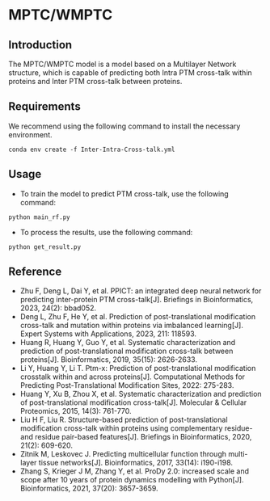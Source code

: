 # MPTC/WMPTC

## Introduction
The MPTC/WMPTC model is a model based on a Multilayer Network structure, which is capable of predicting both Intra PTM cross-talk within proteins and Inter PTM cross-talk between proteins.

## Requirements
We recommend using the following command to install the necessary environment. 
```
conda env create -f Inter-Intra-Cross-talk.yml
```

## Usage
* To train the model to predict PTM cross-talk, use the following command: 
```
python main_rf.py
```
* To process the results, use the following command: 
```
python get_result.py
```
## Reference
- Zhu F, Deng L, Dai Y, et al. PPICT: an integrated deep neural network for predicting inter-protein PTM cross-talk[J]. Briefings in Bioinformatics, 2023, 24(2): bbad052.
- Deng L, Zhu F, He Y, et al. Prediction of post-translational modification cross-talk and mutation within proteins via imbalanced learning[J]. Expert Systems with Applications, 2023, 211: 118593.
- Huang R, Huang Y, Guo Y, et al. Systematic characterization and prediction of post-translational modification cross-talk between proteins[J]. Bioinformatics, 2019, 35(15): 2626-2633.
- Li Y, Huang Y, Li T. Ptm-x: Prediction of post-translational modification crosstalk within and across proteins[J]. Computational Methods for Predicting Post-Translational Modification Sites, 2022: 275-283.
- Huang Y, Xu B, Zhou X, et al. Systematic characterization and prediction of post-translational modification cross-talk[J]. Molecular & Cellular Proteomics, 2015, 14(3): 761-770.
- Liu H F, Liu R. Structure-based prediction of post-translational modification cross-talk within proteins using complementary residue-and residue pair-based features[J]. Briefings in Bioinformatics, 2020, 21(2): 609-620.
- Zitnik M, Leskovec J. Predicting multicellular function through multi-layer tissue networks[J]. Bioinformatics, 2017, 33(14): i190-i198.
- Zhang S, Krieger J M, Zhang Y, et al. ProDy 2.0: increased scale and scope after 10 years of protein dynamics modelling with Python[J]. Bioinformatics, 2021, 37(20): 3657-3659.

